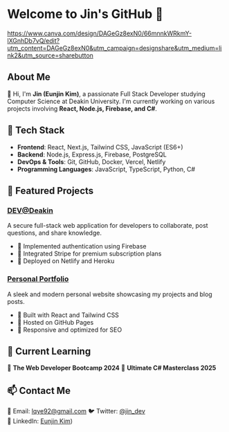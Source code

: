 # Welcome to Jin's GitHub 🚀

https://www.canva.com/design/DAGeGz8exN0/66mnnkWRkmY-lXGnhDb7vQ/edit?utm_content=DAGeGz8exN0&utm_campaign=designshare&utm_medium=link2&utm_source=sharebutton


## About Me
👋 Hi, I'm **Jin (Eunjin Kim)**, a passionate Full Stack Developer studying Computer Science at Deakin University. I'm currently working on various projects involving **React, Node.js, Firebase, and C#**.

## 🔧 Tech Stack
- **Frontend**: React, Next.js, Tailwind CSS, JavaScript (ES6+)
- **Backend**: Node.js, Express.js, Firebase, PostgreSQL
- **DevOps & Tools**: Git, GitHub, Docker, Vercel, Netlify
- **Programming Languages**: JavaScript, TypeScript, Python, C#

## 📌 Featured Projects
### [DEV@Deakin](https://github.com/jinyorjin/9.1Task.git)
A secure full-stack web application for developers to collaborate, post questions, and share knowledge.
- 🔹 Implemented authentication using Firebase
- 🔹 Integrated Stripe for premium subscription plans
- 🔹 Deployed on Netlify and Heroku

### [Personal Portfolio](https://github.com/jinyorjin/Task-1.1P)
A sleek and modern personal website showcasing my projects and blog posts.
- 🔹 Built with React and Tailwind CSS
- 🔹 Hosted on GitHub Pages
- 🔹 Responsive and optimized for SEO

## 🚀 Current Learning
🎯 **The Web Developer Bootcamp 2024** 
🎯 **Ultimate C# Masterclass 2025** 


## 📫 Contact Me
📧 Email: lqye92@gmail.com
🐦 Twitter: [@jin_dev](https://twitter.com/jin_dev)  
💼 LinkedIn: [Eunjin Kim](https://www.linkedin.com/in/eunjin-kim-02455a160/))
